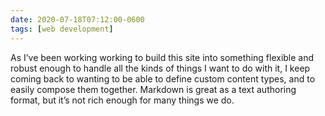 ```yaml
---
date: 2020-07-18T07:12:00-0600
tags: [web development]
---
```


As I’ve been working working to build this site into something flexible and robust enough to handle all the kinds of things I want to do with it, I keep coming back to wanting to be able to define custom content types, and to easily compose them together. Markdown is great as a text authoring format, but it’s not rich enough for many things we do. 

